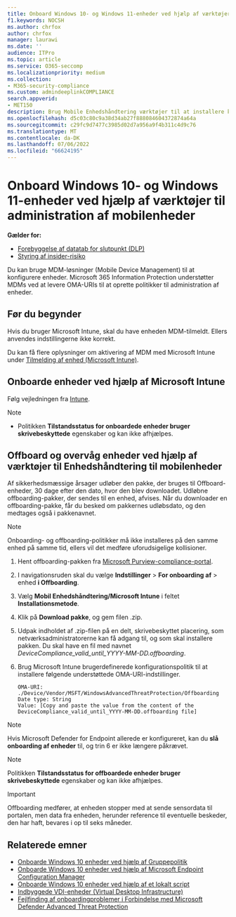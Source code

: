 ```yaml
---
title: Onboard Windows 10- og Windows 11-enheder ved hjælp af værktøjer til administration af mobilenheder
f1.keywords: NOCSH
ms.author: chrfox
author: chrfox
manager: laurawi
ms.date: ''
audience: ITPro
ms.topic: article
ms.service: O365-seccomp
ms.localizationpriority: medium
ms.collection:
- M365-security-compliance
ms.custom: admindeeplinkCOMPLIANCE
search.appverid:
- MET150
description: Brug Mobile Enhedshåndtering værktøjer til at installere konfigurationspakken på enheder, så de er onboardet til tjenesten.
ms.openlocfilehash: d5c03c80c9a38d34ab27f888084604372874a64a
ms.sourcegitcommit: c29fc9d7477c3985d02d7a956a9f4b311c4d9c76
ms.translationtype: MT
ms.contentlocale: da-DK
ms.lasthandoff: 07/06/2022
ms.locfileid: "66624195"
---
```

# <a name="onboard-windows-10-and-windows-11-devices-using-mobile-device-management-tools"></a>Onboard Windows 10- og Windows 11-enheder ved hjælp af værktøjer til administration af mobilenheder

**Gælder for:**

- [Forebyggelse af datatab for slutpunkt (DLP)](./endpoint-dlp-learn-about.md)
- [Styring af insider-risiko](insider-risk-management.md)

Du kan bruge MDM-løsninger (Mobile Device Management) til at konfigurere enheder. Microsoft 365 Information Protection understøtter MDMs ved at levere OMA-URIs til at oprette politikker til administration af enheder.


## <a name="before-you-begin"></a>Før du begynder
Hvis du bruger Microsoft Intune, skal du have enheden MDM-tilmeldt. Ellers anvendes indstillingerne ikke korrekt. 

Du kan få flere oplysninger om aktivering af MDM med Microsoft Intune under [Tilmelding af enhed (Microsoft Intune)](/mem/intune/enrollment/device-enrollment).

## <a name="onboard-devices-using-microsoft-intune"></a>Onboarde enheder ved hjælp af Microsoft Intune

Følg vejledningen fra [Intune](/mem/intune/protect/advanced-threat-protection-configure).
 
> [!NOTE]
> - Politikken **Tilstandsstatus for onboardede enheder bruger skrivebeskyttede** egenskaber og kan ikke afhjælpes.

## <a name="offboard-and-monitor-devices-using-mobile-device-management-tools"></a>Offboard og overvåg enheder ved hjælp af værktøjer til Enhedshåndtering til mobilenheder

Af sikkerhedsmæssige årsager udløber den pakke, der bruges til Offboard-enheder, 30 dage efter den dato, hvor den blev downloadet. Udløbne offboarding-pakker, der sendes til en enhed, afvises. Når du downloader en offboarding-pakke, får du besked om pakkernes udløbsdato, og den medtages også i pakkenavnet.

> [!NOTE]
> Onboarding- og offboarding-politikker må ikke installeres på den samme enhed på samme tid, ellers vil det medføre uforudsigelige kollisioner.

1. Hent offboarding-pakken fra <a href="https://go.microsoft.com/fwlink/p/?linkid=2077149" target="_blank">Microsoft Purview-compliance-portal</a>.

2. I navigationsruden skal du vælge **Indstillinger** > **For onboarding af** >  enhed **i Offboarding**.

3. Vælg **Mobil Enhedshåndtering/Microsoft Intune** i feltet **Installationsmetode**.

4. Klik på **Download pakke**, og gem filen .zip.

5. Udpak indholdet af .zip-filen på en delt, skrivebeskyttet placering, som netværksadministratorerne kan få adgang til, og som skal installere pakken. Du skal have en fil med navnet *DeviceCompliance_valid_until_YYYY-MM-DD.offboarding*.

6. Brug Microsoft Intune brugerdefinerede konfigurationspolitik til at installere følgende understøttede OMA-URI-indstillinger.

    ```text
    OMA-URI: ./Device/Vendor/MSFT/WindowsAdvancedThreatProtection/Offboarding
    Date type: String
    Value: [Copy and paste the value from the content of the DeviceCompliance_valid_until_YYYY-MM-DD.offboarding file]
    ```
> [!NOTE]
> Hvis Microsoft Defender for Endpoint allerede er konfigureret, kan du **slå onboarding af enheder** til, og trin 6 er ikke længere påkrævet.

> [!NOTE]
> Politikken **Tilstandsstatus for offboardede enheder bruger skrivebeskyttede** egenskaber og kan ikke afhjælpes.

> [!IMPORTANT]
> Offboarding medfører, at enheden stopper med at sende sensordata til portalen, men data fra enheden, herunder reference til eventuelle beskeder, den har haft, bevares i op til seks måneder.

## <a name="related-topics"></a>Relaterede emner
- [Onboarde Windows 10 enheder ved hjælp af Gruppepolitik](device-onboarding-gp.md)
- [Onboarde Windows 10 enheder ved hjælp af Microsoft Endpoint Configuration Manager](device-onboarding-sccm.md)
- [Onboarde Windows 10 enheder ved hjælp af et lokalt script](device-onboarding-script.md)
- [Indbyggede VDI-enheder (Virtual Desktop Infrastructure)](device-onboarding-vdi.md)
- [Fejlfinding af onboardingproblemer i Forbindelse med Microsoft Defender Advanced Threat Protection](/windows/security/threat-protection/microsoft-defender-atp/troubleshoot-onboarding)
